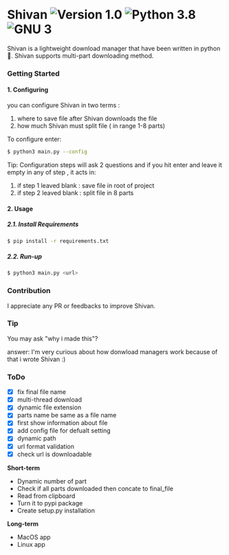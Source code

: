 # Shivan ![Version 1.0](http://img.shields.io/badge/version-v1.0-green.svg) ![Python 3.8](http://img.shields.io/badge/python-3.8-blue.svg) ![GNU 3](http://img.shields.io/badge/license-MIT%20License-blue.svg)

Shivan is a lightweight download manager that have been written in python :snake:.
Shivan supports multi-part downloading method.

### Getting Started

#### 1. Configuring

you can configure Shivan in two terms :

1. where to save file after Shivan downloads the file
2. how much Shivan must split file ( in range 1-8 parts)

To configure enter:

```bash
$ python3 main.py --config
```

Tip: Configuration steps will ask 2 questions and if you hit enter and leave it empty in any of step , it acts in:

1. if step 1 leaved blank : save file in root of project
2. if step 2 leaved blank : split file in 8 parts

#### 2. Usage

##### 2.1. Install Requirements

```bash
$ pip install -r requirements.txt
```

##### 2.2. Run-up

```bash
$ python3 main.py <url>
```

### Contribution

I appreciate any PR or feedbacks to improve Shivan.

### Tip

You may ask "why i made this"?

answer: I'm very curious about how donwload managers work because of that i wrote Shivan :)

### ToDo

- [x] fix final file name
- [x] multi-thread download
- [x] dynamic file extension
- [x] parts name be same as a file name
- [x] first show information about file
- [x] add config file for defualt setting
- [x] dynamic path
- [x] url format validation
- [x] check url is downloadable

__Short-term__

- Dynamic number of part
- Check if all parts downloaded then concate to final_file
- Read from clipboard
- Turn it to pypi package
- Create setup.py installation

__Long-term__

- MacOS app
- Linux app
